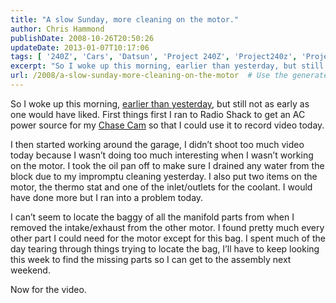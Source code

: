 ```yaml
---
title: "A slow Sunday, more cleaning on the motor."
author: Chris Hammond
publishDate: 2008-10-26T20:50:26
updateDate: 2013-01-07T10:17:06
tags: [ '240Z', 'Cars', 'Datsun', 'Project 240Z', 'Project240z', 'Project240Zcom', 'Video', 'Videos' ]
excerpt: "So I woke up this morning, earlier than yesterday, but still not as early as one would have liked. First things first I ran to Radio Shack to get an AC power source for my Chase Cam so that I could use it to record video today.  "
url: /2008/a-slow-sunday-more-cleaning-on-the-motor  # Use the generated URL with year
---
```

<p>So I woke up this morning, <a target="_blank" href="https://www.project240z.com/Home/itemId/399/Little-progress-little-time.aspx">earlier than yesterday</a>, but still not as early as one would have liked. First things first I ran to Radio Shack to get an AC power source for my <a target="_blank" href="https://www.chasecam.com/">Chase Cam</a> so that I could use it to record video today.</p> <p>I then started working around the garage, I didn’t shoot too much video today because I wasn’t doing too much interesting when I wasn’t working on the motor. I took the oil pan off to make sure I drained any water from the block due to my impromptu cleaning yesterday. I also put two items on the motor, the thermo stat and one of the inlet/outlets for the coolant. I would have done more but I ran into a problem today.</p> <p>I can’t seem to locate the baggy of all the manifold parts from when I removed the intake/exhaust from the other motor. I found pretty much every other part I could need for the motor except for this bag. I spent much of the day tearing through things trying to locate the bag, I’ll have to keep looking this week to find the missing parts so I can get to the assembly next weekend.</p> <p>Now for the video.</p> <div class="wlWriterEditableSmartContent" id="scid:5737277B-5D6D-4f48-ABFC-DD9C333F4C5D:7e113c9b-afd2-4e18-adb1-d41a82e0a4e1" style="padding-right: 0px; display: inline; padding-left: 0px; float: none; padding-bottom: 0px; margin: 0px; padding-top: 0px"> <div id="2f1b4df3-83b6-4a06-908a-158f9875a2e0" style="padding-right: 0px; display: inline; padding-left: 0px; padding-bottom: 0px; margin: 0px; padding-top: 0px"> <div><a target="_new" href="https://www.youtube.com/watch?v=k480f-hsqgs"><img alt="" galleryimg="no" onload="var downlevelDiv = document.getElementById('2f1b4df3-83b6-4a06-908a-158f9875a2e0'); downlevelDiv.innerHTML = &quot;&lt;div&gt;&lt;object width=\&quot;425\&quot; height=\&quot;355\&quot;&gt;&lt;param name=\&quot;movie\&quot; value=\&quot;https://www.youtube.com/v/k480f-hsqgs&amp;hl=en\&quot;&gt;&lt;\/param&gt;&lt;embed src=\&quot;https://www.youtube.com/v/k480f-hsqgs&amp;hl=en\&quot; type=\&quot;application/x-shockwave-flash\&quot; width=\&quot;425\&quot; height=\&quot;355\&quot;&gt;&lt;\/embed&gt;&lt;\/object&gt;&lt;\/div&gt;&quot;;" style="border-top-style: none; border-right-style: none; border-left-style: none; border-bottom-style: none" src="https://www.project240z.com/Portals/0/PublishThumbnails/WindowsLiveWriter/AslowSundaymorecleaningonthemotor_11585/video621876c8e119.jpg" /></a></div> </div> </div>
